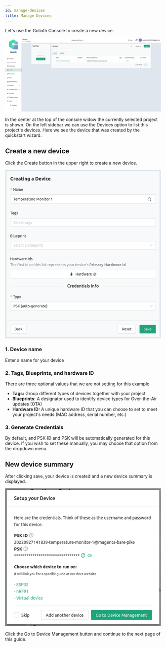 ```yaml
---
id: manage-devices
title: Manage Devices
---
```



Let's use the Golioth Console to create a new device.

![Golioth Console device view](../assets/gettingstarted-console-devices.png)

In the center at the top of the console widow the currently selected project is shown. On the left sidebar we can use the Devices option to list this project's devices. Here we see the device that was created by the quickstart wizard.

## Create a new device

Click the Create button in the upper right to create a new device.

![Dialog for creating new devices](../assets/gettingstarted-console-createdevice.png)

### 1. Device name

Enter a name for your device

### 2. Tags, Blueprints, and hardware ID

There are three optional values that we are not setting for this example

* **Tags:** Group different types of devices together with your project
* **Blueprints:** A designator used to identify device types for Over-the-Air updates (OTA)
* **Hardware ID:** A unique hardware ID that you can choose to set to meet your project's needs (MAC address, serial number, etc.)

### 3. Generate Credentials

By default, and PSK-ID and PSK will be automatically generated for this device. If you wish to set these manually, you may choose that option from the dropdown menu.

## New device summary

After clicking save, your device is created and a new device summary is displayed.

![New device summary window](../assets/gettingstarted-console-createdevice-confirmation.png)

Click the Go to Device Management button and continue to the next page of this
guide.